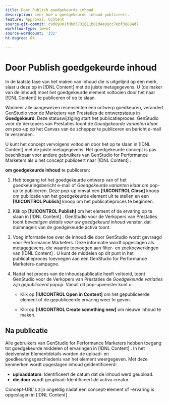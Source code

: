 ```yaml
---
title: Door Publish goedgekeurde inhoud
description: Leer hoe u goedgekeurde inhoud publiceert.
feature: Approval, Content
source-git-commit: c9d09801f0bd3732611b01d4a98cc7ebf38884d7
workflow-type: tm+mt
source-wordcount: '332'
ht-degree: 0%

---
```



# Door Publish goedgekeurde inhoud

In de laatste fase van het maken van inhoud die is uitgelijnd op een merk, slaat u deze op in [!DNL Content] met de juiste metagegevens. U (de maker van de inhoud) moet het goedgekeurde element voltooien door het naar [!DNL Content] te publiceren of op te slaan.

Wanneer alle aangewezen recensenten een ontwerp goedkeuren, verandert GenStudio voor de Marketers van Prestaties de ontwerpstatus in **Goedgekeurd**. Deze statuswijziging start het publicatieproces. GenStudio voor de Verkopers van Prestaties toont de _Goedgekeurde varianten klaar om_ pop-up op het Canvas van de schepper te publiceren en bericht e-mail te verzenden.

U kunt het concept vervolgens voltooien door het op te slaan in [!DNL Content] met de juiste metagegevens. Het goedgekeurde concept is pas beschikbaar voor andere gebruikers van GenStudio for Performance Marketers als u het concept publiceert naar [!DNL Content] .

**om goedgekeurde inhoud** te publiceren:

1. Heb toegang tot het goedgekeurde ontwerp van of het goedkeuringsbericht e-mail of _Goedgekeurde varianten klaar om_ pop-up te publiceren. Deze pop-up omvat een **[!UICONTROL Close]** knoop om publicatie van het goedgekeurde element uit te stellen en een **[!UICONTROL Publish]** knoop om het publicatieproces te beginnen.

1. Klik op **[!UICONTROL Publish]** om het element of de ervaring op te slaan in [!DNL Content] . GenStudio voor de Verkopers van Prestaties toont _bevestigen details voor uw goedgekeurd inhoud_ venster, dat duimnagels van de goedgekeurde activa toont.

1. Voeg informatie toe over de inhoud die door GenStudio wordt gevraagd voor Performance Marketers. Deze informatie wordt opgeslagen als metagegevens, die waarde toevoegen aan filter- en zoekbewerkingen van [!DNL Content] . U kunt de middelen op dit punt in het publicatieproces toevoegen aan een GenStudio for Performance Marketers-campagne.

1. Nadat het proces van de inhoudspublicatie heeft voltooid, toont GenStudio voor de Verkopers van Prestaties de _Goedgekeurde variaties zijn gepubliceerd_ popup. Vanuit dit pop-upvenster kunt u:

   * Klik op **[!UICONTROL Open in Content]** om het gepubliceerde element of de gepubliceerde ervaring weer te geven.

   * Klik op **[!UICONTROL Create something new]** om nieuwe inhoud te maken.

## Na publicatie

Alle gebruikers van GenStudio for Performance Marketers hebben toegang tot goedgekeurde middelen of ervaringen in [!DNL Content] . In het deelvenster Elementdetails worden de upload- en goedkeuringsgeschiedenis van het element weergegeven. Met deze kenmerken wordt opgeslagen inhoud geïdentificeerd:

* **uploaddatum**: Identificeert de datum dat de inhoud werd geupload.
* **die door** wordt geupload: Identificeert de activa creator.

Concept-URL&#39;s zijn ongeldig nadat een concept-element of -ervaring is opgeslagen in [!DNL Content] .

